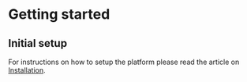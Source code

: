 # Getting started

## Initial setup

For instructions on how to setup the platform please read the article on [Installation](/Docs/en/Guides/installation.md).

